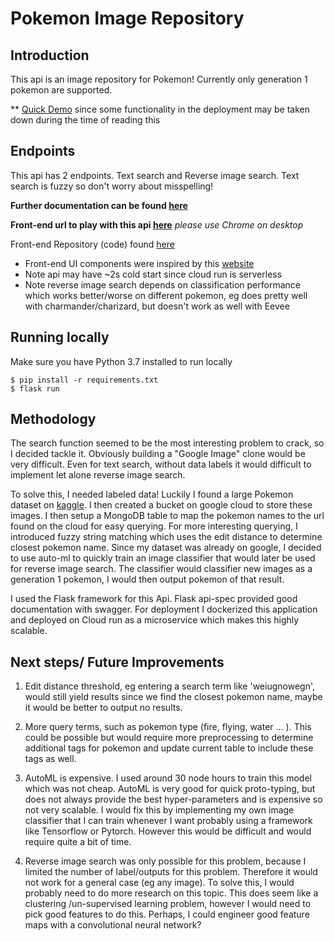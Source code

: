 # Pokemon Image Repository

## Introduction

This api is an image repository for Pokemon! Currently only
generation 1 pokemon are supported.

**  [Quick Demo](https://www.loom.com/share/2d6326fd0908403d9af657d8a83c4268) since some functionality in the deployment may be taken down during the time of reading this


## Endpoints

This api has 2 endpoints. Text search and Reverse image search.
Text search is fuzzy so don't worry about misspelling!

**Further documentation can be found [here](https://shopify-backend-4wd24tlmta-uc.a.run.app/swagger-ui/)**

**Front-end url to play with this api [here](https://shopify-backend-challenge-frontend.vercel.app/)** *please use Chrome on desktop*

Front-end Repository (code) found [here](https://github.com/alacwong/shopify-backend-challenge-frontend)

* Front-end UI components were inspired by this [website](https://h-richard.com/)
* Note api may have ~2s cold start since cloud run is serverless
* Note reverse image search depends on classification performance which works better/worse on different pokemon, eg does pretty well with charmander/charizard, but doesn't work as well with Eevee

## Running locally

Make sure you have Python 3.7 installed to run locally

```
$ pip install -r requirements.txt
$ flask run
```

## Methodology 

The search function seemed to be the most interesting problem to crack, so I
decided tackle it. Obviously building a "Google Image" clone would be very difficult. Even 
for text search, without data labels it would difficult to implement let alone reverse image search.

To solve this, I needed labeled data! Luckily I found a large Pokemon dataset on [kaggle](https://www.kaggle.com/thedagger/pokemon-generation-one).
I then created a bucket on google cloud to store these images. I then setup a MongoDB table to map the pokemon
names to the url found on the cloud for easy querying. For more interesting querying, I introduced fuzzy string
matching which uses the edit distance to determine closest pokemon name. Since my dataset was already on google, I decided
to use auto-ml to quickly train an image classifier that would later be used for reverse image search. The classifier
would classifier new images as a generation 1 pokemon, I would then output pokemon of that result.

I used the Flask framework for this Api. Flask api-spec provided good documentation with swagger.
For deployment I dockerized this application and deployed on Cloud run as a microservice which makes
this highly scalable.

## Next steps/ Future Improvements

1. Edit distance threshold, eg entering a search term like 'weiugnowegn', would 
still yield results since we find the closest pokemon name, maybe it would be
better to output no results.

2. More query terms, such as pokemon type (fire, flying, water ... ). This could be possible
but would require more preprocessing to determine additional tags for pokemon and update current table
to include these tags as well.

3. AutoML is expensive. I used around 30 node hours to train this model which was not cheap.
AutoML is very good for quick proto-typing, but does not always provide the best hyper-parameters
and is expensive so not very scalable. I would fix this by implementing my own image classifier 
that I can train whenever I want probably using a framework like Tensorflow or Pytorch. However
this would be difficult and would require quite a bit of time.

4. Reverse image search was only possible for this problem, because I limited 
the number of label/outputs for this problem. Therefore it would not work for a general case
(eg any image). To solve this, I would probably need to do more research on this topic.
This does seem like a clustering /un-supervised learning problem, however I would need to pick 
good features to do this. Perhaps, I could engineer good feature maps with a convolutional neural network?



